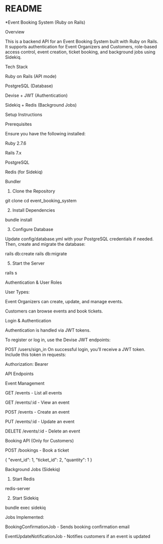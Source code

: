 # README

*Event Booking System (Ruby on Rails)

Overview

This is a backend API for an Event Booking System built with Ruby on Rails. It supports authentication for Event Organizers and Customers, role-based access control, event creation, ticket booking, and background jobs using Sidekiq.

Tech Stack

Ruby on Rails (API mode)

PostgreSQL (Database)

Devise + JWT (Authentication)

Sidekiq + Redis (Background Jobs)



Setup Instructions

Prerequisites

Ensure you have the following installed:

Ruby 2.7.6

Rails 7.x

PostgreSQL

Redis (for Sidekiq)

Bundler

1. Clone the Repository

git clone 
cd event_booking_system

2. Install Dependencies

bundle install

3. Configure Database

Update config/database.yml with your PostgreSQL credentials if needed.
Then, create and migrate the database:

rails db:create
rails db:migrate


5. Start the Server

rails s



Authentication & User Roles

User Types:

Event Organizers can create, update, and manage events.

Customers can browse events and book tickets.

Login & Authentication

Authentication is handled via JWT tokens.

To register or log in, use the Devise JWT endpoints:

POST /users/sign_in 
On successful login, you’ll receive a JWT token. Include this token in requests:

Authorization: Bearer <token>

API Endpoints

Event Management 

GET /events - List all events

GET /events/:id - View an event

POST /events - Create an event

PUT /events/:id - Update an event

DELETE /events/:id - Delete an event

Booking API (Only for Customers)

POST /bookings - Book a ticket

{
  "event_id": 1,
  "ticket_id": 2,
  "quantity": 1
}

Background Jobs (Sidekiq)

1. Start Redis

redis-server

2. Start Sidekiq

bundle exec sidekiq

Jobs Implemented:

BookingConfirmationJob - Sends booking confirmation email

EventUpdateNotificationJob - Notifies customers if an event is updated
